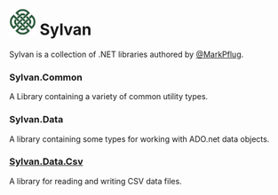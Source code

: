 # <img src="Sylvan.png" height="48" alt="Sylvan Logo"/> Sylvan

Sylvan is a collection of .NET libraries authored by [@MarkPflug](https://github.com/MarkPflug).

### Sylvan.Common
A Library containing a variety of common utility types.

### Sylvan.Data
A library containing some types for working with ADO.net data objects.

### [Sylvan.Data.Csv](docs/Sylvan.Data.Csv.md)
A library for reading and writing CSV data files.
